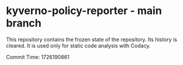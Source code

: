 # kyverno-policy-reporter - main branch

This repository contains the frozen state of the repository.
Its history is cleared. It is used only for static code
analysis with Codacy.

Commit Time: 1726190861